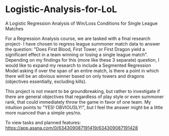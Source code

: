 # Logistic-Analysis-for-LoL
A Logistic Regression Analysis of Win/Loss Conditions for Single League Matches

For a Regression Analysis course, we are tasked with a final research project- I have chosen to regress league summoner match data to answer the question: "Does First Blood, First Tower, or First Dragon yield a significant effect in a team winning or losing a single league match". Depending on my findings for this (more like these 3 separate) question, I would like to expand my research to include a Segmented Regression Model asking if over the span of an entire match, is there a point in which there will be an obvious winner based on only towers and dragons (objectives essentially, excluding kills). 

This project is not meant to be groundbreaking, but rather to investigate if there are general objectives that regardless of play style or even summoner rank, that could immediately throw the game in favor of one team. My intuition points to "YES! OBVIOUSLY!", but I feel the answer might be a little more nuanced than a simple yes/no. 

To view tasks and planned features: https://app.asana.com/0/634309087191419/634309087191428
